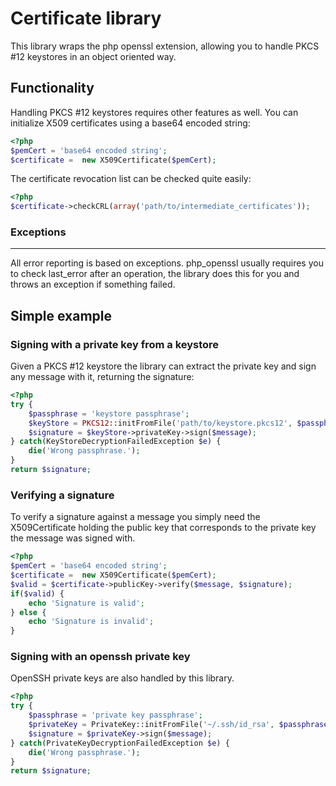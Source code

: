 Certificate library
=====================

This library wraps the php openssl extension, allowing you to handle PKCS #12 keystores
in an object oriented way.

Functionality
-------------

Handling PKCS #12 keystores requires other features as well.
You can initialize X509 certificates using a base64 encoded string:
```php
<?php
$pemCert = 'base64 encoded string';
$certificate =  new X509Certificate($pemCert);
```
The certificate revocation list can be checked quite easily:
```php
<?php
$certificate->checkCRL(array('path/to/intermediate_certificates'));
```

### Exceptions ###
----------

All error reporting is based on exceptions. php_openssl usually requires you to check last_error
after an operation, the library does this for you and throws an exception if something failed.

Simple example
--------------

### Signing with a private key from a keystore ###

Given a PKCS #12 keystore the library can extract the private key and sign any message with it, returning the signature:

```php
<?php
try {
	$passphrase = 'keystore passphrase';
	$keyStore = PKCS12::initFromFile('path/to/keystore.pkcs12', $passphrase);
	$signature = $keyStore->privateKey->sign($message);
} catch(KeyStoreDecryptionFailedException $e) {
	die('Wrong passphrase.');
}
return $signature;
```

### Verifying a signature ###

To verify a signature against a message you simply need the X509Certificate holding the public key that corresponds to the private key the message was signed with.

```php
<?php
$pemCert = 'base64 encoded string';
$certificate =  new X509Certificate($pemCert);
$valid = $certificate->publicKey->verify($message, $signature);
if($valid) {
	echo 'Signature is valid';
} else {
	echo 'Signature is invalid';
}
```



### Signing with an openssh private key ###

OpenSSH private keys are also handled by this library.
```php
<?php
try {
	$passphrase = 'private key passphrase';
	$privateKey = PrivateKey::initFromFile('~/.ssh/id_rsa', $passphrase);
	$signature = $privateKey->sign($message);
} catch(PrivateKeyDecryptionFailedException $e) {
	die('Wrong passphrase.');
}
return $signature;
```
